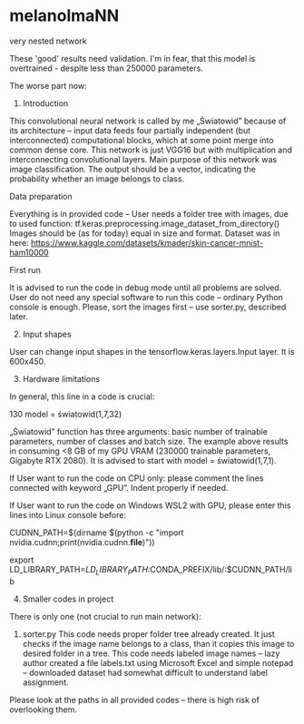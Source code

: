 # melanolmaNN
very nested network

These 'good' results need validation. I'm in fear, that this model is overtrained - despite less than 250000 parameters.

The worse part now:


1.	Introduction

This convolutional neural network is called by me „Światowid” because of its architecture – input data feeds four partially independent (but interconnected) computational blocks, which at some point merge into common dense core.
This network is just VGG16 but with multiplication and interconnecting convolutional layers.
Main purpose of this network was image classification.
The output should be a vector, indicating the probability whether an image belongs to class.

Data preparation

Everything is in provided code – User needs a folder tree with images, due to used function: 
tf.keras.preprocessing.image_dataset_from_directory()
Images should be (as for today) equal in size and format.
Dataset was in here:
https://www.kaggle.com/datasets/kmader/skin-cancer-mnist-ham10000

First run

It is advised to run the code in debug mode until all problems are solved. User do not need any special software to run this code – ordinary Python console is enough. Please, sort the images first – use sorter.py, described later.

2.	Input shapes

User can change input shapes in the tensorflow.keras.layers.Input layer. It is 600x450.

3.	Hardware limitations

In general, this line in a code is crucial:

130   model = światowid(1,7,32)

„Światowid” function has three arguments: basic number of trainable parameters, number of classes and batch size. The example above results in consuming <8 GB of my GPU VRAM (230000 trainable parameters, Gigabyte RTX 2080).
It is advised to start with model = światowid(1,7,1). 

If User want to run the code on CPU only: please comment the lines connected with keyword „GPU”. Indent properly if needed.

If User want to run the code on Windows WSL2 with GPU, please enter this lines into Linux console before:

CUDNN_PATH=$(dirname $(python -c "import nvidia.cudnn;print(nvidia.cudnn.__file__)"))

export LD_LIBRARY_PATH=$LD_LIBRARY_PATH:$CONDA_PREFIX/lib/:$CUDNN_PATH/lib

4.	Smaller codes in project

There is only one (not crucial to run main network):
  1.	sorter.py
This code needs proper folder tree already created. It just checks if the image name belongs to a class, than it copies this image to desired folder in a tree.
This code needs labeled image names – lazy author created a file labels.txt using Microsoft Excel and simple notepad – downloaded dataset had somewhat difficult to understand label assignment.

Please look at the paths in all provided codes – there is high risk of overlooking them.
